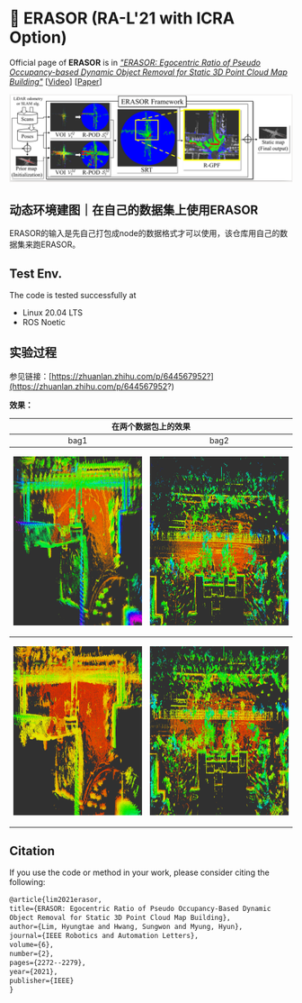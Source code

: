 # :rainbow: ERASOR (RA-L'21 with ICRA Option)

Official page of **ERASOR** is in [*"ERASOR: Egocentric Ratio of Pseudo Occupancy-based Dynamic Object Removal for Static 3D Point Cloud Map Building"*](https://github.com/LimHyungTae/ERASOR)
[[Video](https://www.youtube.com/watch?v=Nx27ZO8afm0)] [[Paper](https://ieeexplore.ieee.org/stamp/stamp.jsp?tp=&arnumber=9361109)] 

![overview](img/fig_overview.png)



## 动态环境建图｜在自己的数据集上使用ERASOR
ERASOR的输入是先自己打包成node的数据格式才可以使用，该仓库用自己的数据集来跑ERASOR。

## Test Env.
The code is tested successfully at
* Linux 20.04 LTS
* ROS Noetic

## 实验过程
参见链接：[https://zhuanlan.zhihu.com/p/644567952?](https://zhuanlan.zhihu.com/p/644567952?)


**效果：**
<table>
  <thead>
    <tr>
      <th colspan="6">在两个数据包上的效果</th>
    </tr>
  </thead>
  <tbody>
    <tr align="center">
      <td> bag1 </td><td> bag2 </td>
    </tr>
  </tbody>
  <tbody>
    <tr>
      <td> <p align="center"><img src="img/sigs_original_1.png" alt="animated" height="300" /></p> </td>
      <td> <p align="center"><img src="/img/original_sigs.png" alt="animated" height="300" /></p> </td>
    </tr>
  </tbody>
  <tbody>
    <tr>
      <td> <p align="center"><img src="img/sigs_results_1.png" alt="animated" height="300" /></p> </td>
      <td> <p align="center"><img src="/img/result.png" alt="animated" height="300" /></p> </td>
    </tr>
  </tbody>
</table>

## Citation 
If you use the code or method in your work, please consider citing the following:

	@article{lim2021erasor,
    title={ERASOR: Egocentric Ratio of Pseudo Occupancy-Based Dynamic Object Removal for Static 3D Point Cloud Map Building},
    author={Lim, Hyungtae and Hwang, Sungwon and Myung, Hyun},
    journal={IEEE Robotics and Automation Letters},
    volume={6},
    number={2},
    pages={2272--2279},
    year={2021},
    publisher={IEEE}
    }




